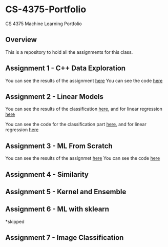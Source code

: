 # CS-4375-Portfolio
CS 4375 Machine Learning Portfolio

## Overview

This is a repository to hold all the assignments for this class.

## Assignment 1 - C++ Data Exploration

You can see the results of the assignment [here](Assignment%201%20-%20Data%20Exploration/Write%20Up.pdf)
You can see the code [here](Assignment%201%20-%20Data%20Exploration/main.cpp)

## Assignment 2 - Linear Models

You can see the results of the classification [here](Assignment%202%20-%20Linear%20Models/Classification.pdf), and for linear regression [here](Assignment%202%20-%20Linear%20Models/Regression.pdf)

You can see the code for the classification part [here](Assignment%202%20-%20Linear%20Models/Classification.Rmd), and for linear regression [here](Assignment%202%20-%20Linear%20Models/Regression.Rmd)

## Assignment 3 - ML From Scratch

You can see the results of the assignmet [here](Assignment%203%20-%20ML%20from%20Scratch/Writeup.pdf)
You can see the code [here](Assignment%203%20-%20ML%20from%20Scratch/main.cpp)

## Assignment 4 - Similarity

## Assignment 5 - Kernel and Ensemble

## Assignment 6 - ML with sklearn

*skipped

## Assignment 7 - Image Classification
